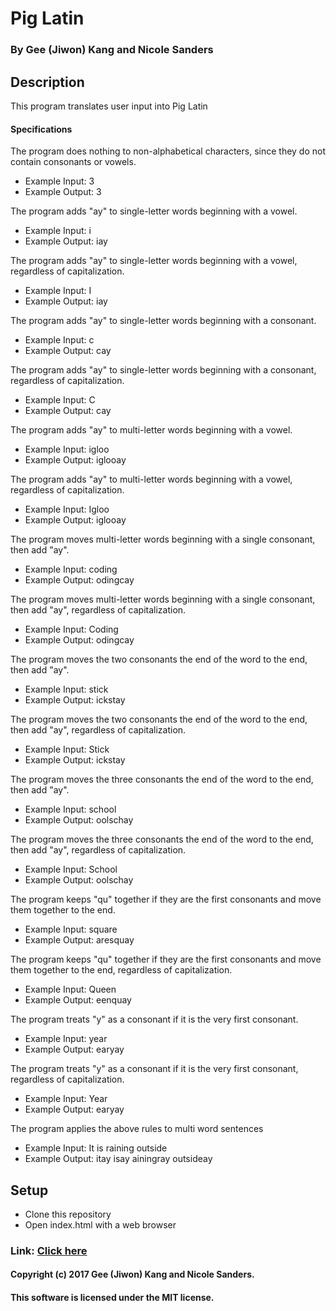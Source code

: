 # Pig Latin

### By Gee (Jiwon) Kang and Nicole Sanders

## Description

This program translates user input into Pig Latin

#### Specifications

The program does nothing to non-alphabetical characters, since they do not contain consonants or vowels.
* Example Input: 3
* Example Output: 3

The program adds "ay" to single-letter words beginning with a vowel.
* Example Input: i
* Example Output: iay

The program adds "ay" to single-letter words beginning with a vowel, regardless of capitalization.
* Example Input: I
* Example Output: iay

The program adds "ay" to single-letter words beginning with a consonant.
* Example Input: c
* Example Output: cay

The program adds "ay" to single-letter words beginning with a consonant, regardless of capitalization.
* Example Input: C
* Example Output: cay

The program adds "ay" to multi-letter words beginning with a vowel.
* Example Input: igloo
* Example Output: iglooay

The program adds "ay" to multi-letter words beginning with a vowel, regardless of capitalization.
* Example Input: Igloo
* Example Output: iglooay

The program moves multi-letter words beginning with a single consonant, then add "ay".
* Example Input: coding
* Example Output: odingcay

The program moves multi-letter words beginning with a single consonant, then add "ay", regardless of capitalization.
* Example Input: Coding
* Example Output: odingcay

The program moves the two consonants the end of the word to the end, then add "ay".
* Example Input: stick
* Example Output: ickstay

The program moves the two consonants the end of the word to the end, then add "ay", regardless of capitalization.
* Example Input: Stick
* Example Output: ickstay

The program moves the three consonants the end of the word to the end, then add "ay".
* Example Input: school
* Example Output: oolschay

The program moves the three consonants the end of the word to the end, then add "ay", regardless of capitalization.
* Example Input: School
* Example Output: oolschay

The program keeps "qu" together if they are the first consonants and move them together to the end.
* Example Input: square
* Example Output: aresquay

The program keeps "qu" together if they are the first consonants and move them together to the end, regardless of capitalization.
* Example Input: Queen
* Example Output: eenquay

The program treats "y" as a consonant if it is the very first consonant.
* Example Input: year
* Example Output: earyay

The program treats "y" as a consonant if it is the very first consonant, regardless of capitalization.
* Example Input: Year
* Example Output: earyay

The program applies the above rules to multi word sentences
* Example Input: It is raining outside
* Example Output: itay isay ainingray outsideay


## Setup

* Clone this repository
* Open index.html with a web browser

### Link: [Click here](https:///)

#### Copyright (c) 2017 Gee (Jiwon) Kang and Nicole Sanders.
#### This software is licensed under the MIT license.
